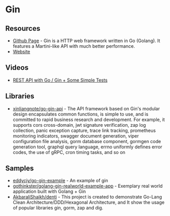 # Gin

## Resources
- [Github Page](https://github.com/gin-gonic/gin) - Gin is a HTTP web framework written in Go (Golang). It features a Martini-like API with much better performance.
- [Website](https://gin-gonic.com/)

## Videos
- [REST API with Go / Gin + Some Simple Tests](https://www.youtube.com/watch?v=LOn1GUsjOF4)

## Libraries
- [xinliangnote/go-gin-api](https://github.com/xinliangnote/go-gin-api) - The API framework based on Gin's modular design encapsulates common functions, is simple to use, and is committed to rapid business research and development. For example, it supports cors cross-domain, jwt signature verification, zap log collection, panic exception capture, trace link tracking, prometheus monitoring indicators, swagger document generation, viper configuration file analysis, gorm database component, gormgen code generation tool, graphql query language, errno uniformly defines error codes, the use of gRPC, cron timing tasks, and so on


## Samples
- [eddycjy/go-gin-example](https://github.com/eddycjy/go-gin-example) - An example of gin
- [gothinkster/golang-gin-realworld-example-app](https://github.com/gothinkster/golang-gin-realworld-example-app) - Exemplary real world application built with Golang + Gin
- [AkbaraliShaikh/denti](https://github.com/AkbaraliShaikh/denti) - This project is created to demonstrate Go-Lang Clean Architecture/DDD/Hexagonal Architecture, and It show the usage of popular libraries gin, gorm, zap and dig.